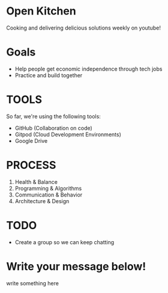# Open Kitchen

Cooking and delivering delicious solutions weekly on youtube!

# Goals

* Help people get economic independence through tech jobs
* Practice and build together

# TOOLS

So far, we're using the following tools:
* GitHub (Collaboration on code)
* Gitpod (Cloud Development Environments)
* Google Drive

# PROCESS

1. Health & Balance 
2. Programming & Algorithms
3. Communication & Behavior
4. Architecture & Design


# TODO

* Create a group so we can keep chatting

# Write your message below!

write something here

